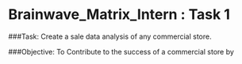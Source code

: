 # Brainwave_Matrix_Intern : Task 1
###Task: 
Create a sale data analysis of any commercial store.

###Objective:
To Contribute to the success of a commercial store by 

